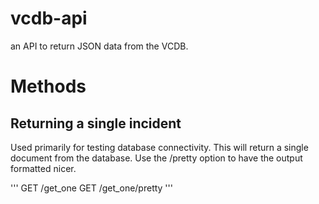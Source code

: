 # vcdb-api
an API to return JSON data from the VCDB.

# Methods
## Returning a single incident
Used primarily for testing database connectivity. This will return a single document from the database. Use the /pretty option to have
the output formatted nicer.

'''
GET /get_one
GET /get_one/pretty
'''